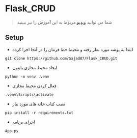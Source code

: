 # Flask_CRUD
> شما می توانید
> [ویدیو](https://www.youtube.com/watch?v=XTpLbBJTOM4)
> مربوط به این آموزش را نیز ببینید
## Setup
- ابتدا به پوشه مورد نظر رفته و محیط خط فرمان را در آنجا اجرا کرده

```commandline
git clone https://github.com/Sajad07/Flask_CRUD.git
```
- ایجاد محیط مجازی پایتون

```commandline
python -m venv .venv
```
- فعال کردن محیط مجازی

```commandline
.venv\Scripts\activate
```
- نصب کتاب خانه های مورد نیاز

```commandline
pip install -r requirements.txt
```
- اجرای برنامه
```commandline
App.py
```
